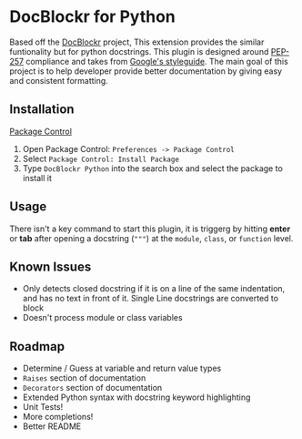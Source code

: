 DocBlockr for Python
====================
Based off the [DocBlockr](https://github.com/spadgos/sublime-jsdocs) project, This extension provides the similar funtionality but for python docstrings.
This plugin is designed around [PEP-257](https://www.python.org/dev/peps/pep-0257/) compliance and takes from [Google's styleguide](https://google-styleguide.googlecode.com/svn/trunk/pyguide.html#Comments).
The main goal of this project is to help developer provide better documentation by giving easy and consistent formatting.

Installation
------------
[Package Control](https://sublime.wbond.net/installation)

1. Open Package Control: `Preferences -> Package Control`
2. Select `Package Control: Install Package`
3. Type `DocBlockr Python` into the search box and select the package to install it

Usage
-----
There isn't a key command to start this plugin, it is triggerg by hitting **enter** or **tab** after opening a docstring (`"""`) at the `module`, `class`, or `function` level.


Known Issues
------------
- Only detects closed docstring if it is on a line of the same indentation, and has no text in front of it. Single Line docstrings are converted to block
- Doesn't process module or class variables

Roadmap
-------
- Determine / Guess at variable and return value types
- `Raises` section of documentation
- `Decorators` section of documentation
- Extended Python syntax with docstring keyword highlighting
- Unit Tests!
- More completions!
- Better README
